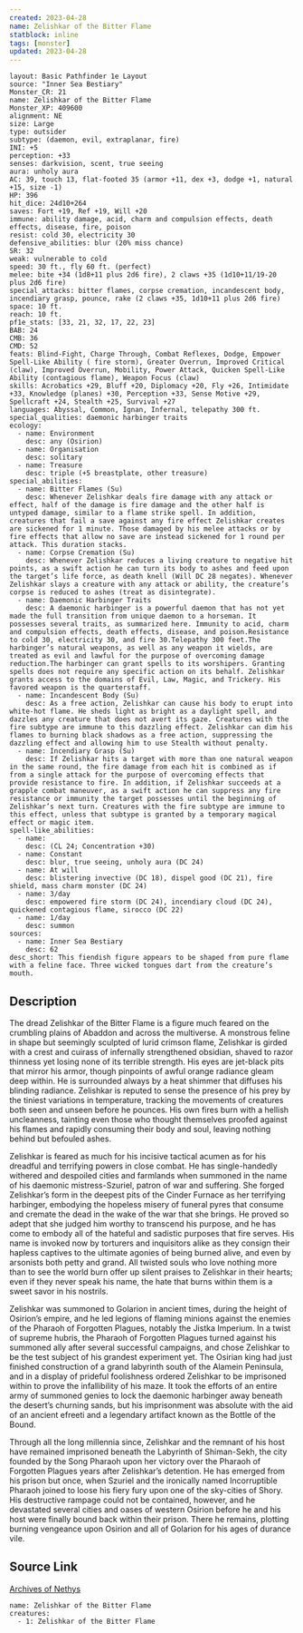 ```yaml
---
created: 2023-04-28
name: Zelishkar of the Bitter Flame
statblock: inline
tags: [monster]
updated: 2023-04-28
---
```

```statblock
layout: Basic Pathfinder 1e Layout
source: "Inner Sea Bestiary"
Monster_CR: 21
name: Zelishkar of the Bitter Flame
Monster_XP: 409600
alignment: NE
size: Large
type: outsider
subtype: (daemon, evil, extraplanar, fire)
INI: +5
perception: +33
senses: darkvision, scent, true seeing
aura: unholy aura
AC: 39, touch 13, flat-footed 35 (armor +11, dex +3, dodge +1, natural +15, size -1)
HP: 396
hit_dice: 24d10+264
saves: Fort +19, Ref +19, Will +20
immune: ability damage, acid, charm and compulsion effects, death effects, disease, fire, poison
resist: cold 30, electricity 30
defensive_abilities: blur (20% miss chance)
SR: 32
weak: vulnerable to cold
speed: 30 ft., fly 60 ft. (perfect)
melee: bite +34 (1d8+11 plus 2d6 fire), 2 claws +35 (1d10+11/19-20 plus 2d6 fire)
special_attacks: bitter flames, corpse cremation, incandescent body, incendiary grasp, pounce, rake (2 claws +35, 1d10+11 plus 2d6 fire)
space: 10 ft.
reach: 10 ft.
pf1e_stats: [33, 21, 32, 17, 22, 23]
BAB: 24
CMB: 36
CMD: 52
feats: Blind-Fight, Charge Through, Combat Reflexes, Dodge, Empower Spell-Like Ability ( fire storm), Greater Overrun, Improved Critical (claw), Improved Overrun, Mobility, Power Attack, Quicken Spell-Like Ability (contagious flame), Weapon Focus (claw)
skills: Acrobatics +29, Bluff +20, Diplomacy +20, Fly +26, Intimidate +33, Knowledge (planes) +30, Perception +33, Sense Motive +29, Spellcraft +24, Stealth +25, Survival +27
languages: Abyssal, Common, Ignan, Infernal, telepathy 300 ft.
special_qualities: daemonic harbinger traits
ecology:
  - name: Environment
    desc: any (Osirion)
  - name: Organisation
    desc: solitary
  - name: Treasure
    desc: triple (+5 breastplate, other treasure)
special_abilities:
  - name: Bitter Flames (Su)
    desc: Whenever Zelishkar deals fire damage with any attack or effect, half of the damage is fire damage and the other half is untyped damage, similar to a flame strike spell. In addition, creatures that fail a save against any fire effect Zelishkar creates are sickened for 1 minute. Those damaged by his melee attacks or by fire effects that allow no save are instead sickened for 1 round per attack. This duration stacks.
  - name: Corpse Cremation (Su)
    desc: Whenever Zelishkar reduces a living creature to negative hit points, as a swift action he can turn its body to ashes and feed upon the target’s life force, as death knell (Will DC 28 negates). Whenever Zelishkar slays a creature with any attack or ability, the creature’s corpse is reduced to ashes (treat as disintegrate).
  - name: Daemonic Harbinger Traits
    desc: A daemonic harbinger is a powerful daemon that has not yet made the full transition from unique daemon to a horseman. It possesses several traits, as summarized here. Immunity to acid, charm and compulsion effects, death effects, disease, and poison.Resistance to cold 30, electricity 30, and fire 30.Telepathy 300 feet.The harbinger’s natural weapons, as well as any weapon it wields, are treated as evil and lawful for the purpose of overcoming damage reduction.The harbinger can grant spells to its worshipers. Granting spells does not require any specific action on its behalf. Zelishkar grants access to the domains of Evil, Law, Magic, and Trickery. His favored weapon is the quarterstaff.
  - name: Incandescent Body (Su)
    desc: As a free action, Zelishkar can cause his body to erupt into white-hot flame. He sheds light as bright as a daylight spell, and dazzles any creature that does not avert its gaze. Creatures with the fire subtype are immune to this dazzling effect. Zelishkar can dim his flames to burning black shadows as a free action, suppressing the dazzling effect and allowing him to use Stealth without penalty.
  - name: Incendiary Grasp (Su)
    desc: If Zelishkar hits a target with more than one natural weapon in the same round, the fire damage from each hit is combined as if from a single attack for the purpose of overcoming effects that provide resistance to fire. In addition, if Zelishkar succeeds at a grapple combat maneuver, as a swift action he can suppress any fire resistance or immunity the target possesses until the beginning of Zelishkar’s next turn. Creatures with the fire subtype are immune to this effect, unless that subtype is granted by a temporary magical effect or magic item.
spell-like_abilities:
  - name:
    desc: (CL 24; Concentration +30)
  - name: Constant
    desc: blur, true seeing, unholy aura (DC 24)
  - name: At will
    desc: blistering invective (DC 18), dispel good (DC 21), fire shield, mass charm monster (DC 24)
  - name: 3/day
    desc: empowered fire storm (DC 24), incendiary cloud (DC 24), quickened contagious flame, sirocco (DC 22)
  - name: 1/day
    desc: summon
sources:
  - name: Inner Sea Bestiary
    desc: 62
desc_short: This fiendish figure appears to be shaped from pure flame with a feline face. Three wicked tongues dart from the creature’s mouth.
```
## Description
The dread Zelishkar of the Bitter Flame is a figure much feared on the crumbling plains of Abaddon and across the multiverse. A monstrous feline in shape but seemingly sculpted of lurid crimson flame, Zelishkar is girded with a crest and cuirass of infernally strengthened obsidian, shaved to razor thinness yet losing none of its terrible strength. His eyes are jet-black pits that mirror his armor, though pinpoints of awful orange radiance gleam deep within. He is surrounded always by a heat shimmer that diffuses his blinding radiance. Zelishkar is reputed to sense the presence of his prey by the tiniest variations in temperature, tracking the movements of creatures both seen and unseen before he pounces. His own fires burn with a hellish uncleanness, tainting even those who thought themselves proofed against his flames and rapidly consuming their body and soul, leaving nothing behind but befouled ashes.

Zelishkar is feared as much for his incisive tactical acumen as for his dreadful and terrifying powers in close combat. He has single-handedly withered and despoiled cities and farmlands when summoned in the name of his daemonic mistress-Szuriel, patron of war and suffering. She forged Zelishkar’s form in the deepest pits of the Cinder Furnace as her terrifying harbinger, embodying the hopeless misery of funeral pyres that consume and cremate the dead in the wake of the war that she brings. He proved so adept that she judged him worthy to transcend his purpose, and he has come to embody all of the hateful and sadistic purposes that fire serves. His name is invoked now by torturers and inquisitors alike as they consign their hapless captives to the ultimate agonies of being burned alive, and even by arsonists both petty and grand. All twisted souls who love nothing more than to see the world burn offer up silent praises to Zelishkar in their hearts; even if they never speak his name, the hate that burns within them is a sweet savor in his nostrils.

Zelishkar was summoned to Golarion in ancient times, during the height of Osirion’s empire, and he led legions of flaming minions against the enemies of the Pharaoh of Forgotten Plagues, notably the Jistka Imperium. In a twist of supreme hubris, the Pharaoh of Forgotten Plagues turned against his summoned ally after several successful campaigns, and chose Zelishkar to be the test subject of his grandest experiment yet. The Osirian king had just finished construction of a grand labyrinth south of the Alamein Peninsula, and in a display of prideful foolishness ordered Zelishkar to be imprisoned within to prove the infallibility of his maze. It took the efforts of an entire army of summoned genies to lock the daemonic harbinger away beneath the desert’s churning sands, but his imprisonment was absolute with the aid of an ancient efreeti and a legendary artifact known as the Bottle of the Bound.

Through all the long millennia since, Zelishkar and the remnant of his host have remained imprisoned beneath the Labyrinth of Shiman-Sekh, the city founded by the Song Pharaoh upon her victory over the Pharaoh of Forgotten Plagues years after Zelishkar’s detention. He has emerged from his prison but once, when Szuriel and the ironically named Incorruptible Pharaoh joined to loose his fiery fury upon one of the sky-cities of Shory. His destructive rampage could not be contained, however, and he devastated several cities and oases of western Osirion before he and his host were finally bound back within their prison. There he remains, plotting burning vengeance upon Osirion and all of Golarion for his ages of durance vile.
## Source Link
[Archives of Nethys](https://aonprd.com/MonsterDisplay.aspx?ItemName=Zelishkar%20of%20the%20Bitter%20Flame)
```encounter-table
name: Zelishkar of the Bitter Flame
creatures:
  - 1: Zelishkar of the Bitter Flame
```

